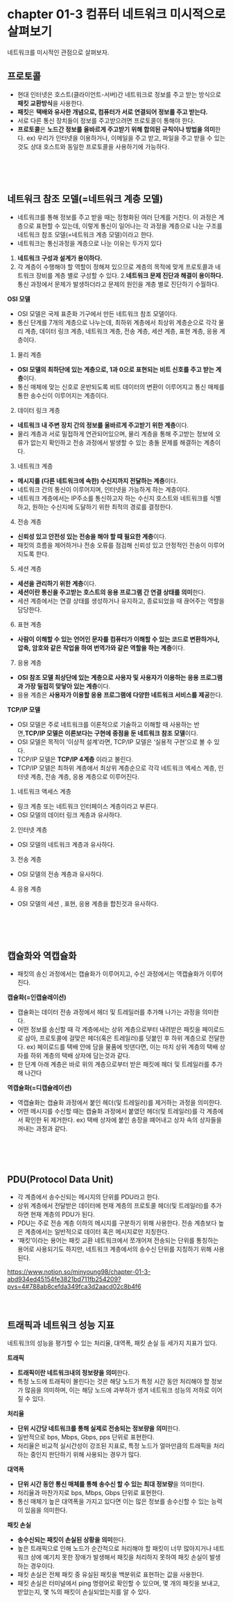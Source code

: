 # chapter 01-3 컴퓨터 네트워크 미시적으로 살펴보기
네트워크를 미시적인 관점으로 살펴보자.
<br />
## 프로토콜

- 현대 인터넷은 호스트(클라이언트-서버)간 네트워크로 정보를 주고 받는 방식으로 **패킷 교환방식**을 사용한다.
- **패킷**은 **택배와 유사한 개념으로,  컴퓨터가 서로 연결되어 정보를 주고 받는다.**
- 서로 다른 통신 장치들이 정보를 주고받으려면 프로토콜이 통해야 한다.
- **프로토콜**은 **노드간 정보를 올바르게 주고받기 위해 합의된 규칙이나 방법을 의미**한다.
ex) 우리가 인터넷을 이용하거나, 이메일을 주고 받고, 파일을 주고 받을 수 있는 것도 상대 호스트와 동일한 프로토콜을 사용하기에 가능하다.
<br />
<br />
<br />

## 네트워크 참조 모델(=네트워크 계층 모델)
- 네트워크를 통해 정보를 주고 받을 때는 정형화된 여러 단계를 거친다. 이 과정은 계층으로 표현할 수 있는데, 이렇게 통신이 일어나는 각 과정을 계층으로 나눈 구조를 네트워크 참조 모델(=네트워크 계층 모델)이라고 한다. 
- 네트워크는 통신과정을 계층으로 나눈 이유는 두가지 있다
1. **네트워크 구성과 설계가 용이하다.**
2. 각 계층이 수행해야 할 역할이 정해져 있으므로 계층의 목적에 맞게 프로토콜과 네트워크 장비를 계층 별로 구성할 수 있다.
2.**네트워크 문제 진단과 해결이 용이하다.**
통신 과정에서 문제가 발생하더라고 문제의 원인을 계층 별로 진단하기 수월하다.

**OSI 모델**
- OSI 모델은 국제 표준화 기구에서 만든 네트워크 참조 모델이다.
- 통신 단계를 7개의 계층으로 나누는데, 최하위 계층에서 최상위 계층순으로 각각 물리 계층, 데이터 링크 계층, 네트워크 계층, 전송 계층, 세션 계층, 표현 계층, 응용 계층이다.
 
1. 물리 계층
- **OSI 모델의 최하단에 있는 계층으로, 1과 0으로 표현되는 비트 신호를 주고 받는 계층**이다. 
- 통신 매체에 맞는 신호로 운반되도록 비트 데이터의 변환이 이루어지고 통신 매체를 통한 송수신이 이루어지는 계층이다. 
2. 데이터 링크 계층
- **네트워크 내 주변 장치 간의 정보를 올바르게 주고받기 위한 계층**이다.
- 물리 계층과 서로 밀접하게 연관되어있으며, 물리 계층을 통해 주고받는 정보에 오류가 없는지 확인하고 전송 과정에서 발생할 수 있는 충돌 문제를 해결하는 계층이다.
3. 네트워크 계층
- **메시지를 (다른 네트워크에 속한) 수신지까지 전달하는 계층**이다. 
- 네트워크 간의 통신이 이루어지며, 인터넷을 가능하게 하는 계층이다. 
- 네트워크 계층에서는 IP주소를 통신하고자 하는 수신지 호스트와 네트워크를 식별하고, 원하는 수신지에 도달하기 위한 최적의 경로를 결정한다. 
4. 전송 계층
- **신뢰성 있고 안전성 있는 전송을 해야 할 때 필요한 계층**이다.
- 패킷의 흐름을 제어하거나 전송 오류를 점검해 신뢰성 있고 안정적인 전송이 이루어지도록 한다. 
5. 세션 계층
- **세션을 관리하기 위한 계층**이다.
- **세션이란 통신을 주고받는 호스트의 응용 프로그램 간 연결 상태를 의미**한다. 
- 세션 계층에서는 연결 상태를 생성하거나 유지하고, 종료되었을 때 끊어주는 역할을 담당한다. 
6. 표현 계층
- **사람이 이해할 수 있는 언어인 문자를 컴퓨터가 이해할 수 있는 코드로 변환하거나, 압축, 암호와 같은 작업을 하여 번역가와 같은 역할을 하는 계층**이다. 
7. 응용 계층
- **OSI 참조 모델 최상단에 있는 계층으로 사용자 및 사용자가 이용하는 응용 프로그램과 가장 밀접히 맞닿아 있는 계층**이다. 
- 응용 계층은 **사용자가 이용할 응용 프로그램에 다양한 네트워크 서비스를 제공**한다. 

**TCP/IP 모델**
- OSI 모델은 주로 네트워크를 이론적으로 기술하고 이해할 때 사용하는 반면,**TCP/IP 모델은 이론보다는 구현에 중점을 둔 네트워크 참조 모델**이다. 
- OSI 모델은 목적이 ‘이상적 설계’라면, TCP/IP 모델은 ‘실용적 구현’으로 볼 수 있다.
- TCP/IP 모델은 **TCP/IP 4계층** 이라고 불린다. 
- TCP/IP 모델은 최하위 계층에서 최상위 계층순으로 각각 네트워크 엑세스 계층, 인터넷 계층, 전송 계층, 응용 계층으로 이루어진다.


1. 네트워크 액세스 계층 
- 링크 계층 또는 네트워크 인터페이스 계층이라고 부른다. 
- OSI 모델의 데이터 링크 계층과 유사하다. 
2. 인터넷 계층
- OSI 모델의 네트워크 계층과 유사하다. 
3. 전송 계층
- OSI 모델의 전송 계층과 유사하다. 
4. 응용 계층
- OSI 모델의 세션 , 표현, 응용 계층을 합친것과 유사하다. 
<br />
<br />
<br />

## 캡슐화와 역캡슐화
- 패킷의 송신 과정에서는 캡슐화가 이루어지고, 수신 과정에서는 역캡슐화가 이루어진다.
  
**캡슐화(=인캡슐레이션)**
- 캡슐화는 데이터 전송 과정에서 헤더 및 트레일러를 추가해 나가는 과정을 의미한다. 
- 어떤 정보를 송신할 때 각 계층에서는 상위 계층으로부터 내려받은 패킷을 페이로드로 삼아, 프로토콜에 걸맞은 헤더(혹은 트레일러)를 덧붙인 후 하위 계층으로 전달한다. 
ex) 페이로드를 택배 안에 담을 물품에 빗댄다면, 이는 마치 상위 계층의 택배 상자를 하위 계층의 택배 상자에 담는것과 같다. 
- 한 단계 아래 계층은 바로 위의 계층으로부터 받은 패킷에 헤더 및 트레일러를 추가해 나간다

**역캡슐화(=디캡슐레이션)**
- 역캡슐화는 캡슐화 과정에서 붙인 헤더(및 트레일러)를 제거하는 과정을 의미한다.
- 어떤 메시지를 수신할 때는 캡슐화 과정에서 붙였던 헤더(및 트레일러)를 각 계층에서 확인한 뒤 제거한다.
ex) 택배 상자에 붙인 송장을 뗴어내고 상자 속의 상자들을 꺼내는 과정과 같다.
<br />
<br />
<br />

## PDU(Protocol Data Unit)
- 각 계층에서 송수신되는 메시지의 단위를 PDU라고 한다.
- 상위 계층에서 전달받은 데이터에 현재 계층의 프로토콜 헤더(및 트레일러)를 추가하면 현재 계층의 PDU가 된다. 
- PDU는 주로 전송 계층 이하의 메시지를 구분하기 위해 사용한다. 전송 계층보다 높은 계층에서는 일반적으로 데이터 혹은 메시지로만 지칭한다.
- ‘패킷’이라는 용어는 패킷 교환 네트워크에서 쪼개어져 전송되는 단위를 통칭하는 용어로 사용되기도 하지만, 네트워크 계층에서의 송수신 단위를 지칭하기 위해 사용된다.

https://www.notion.so/minyoung98/chapter-01-3-abd934ed45154fe3821bd711fb254209?pvs=4#788ab8cefda349fca3d2aacd02c8b4f6
<br />
<br />
<br />

## 트래픽과 네트워크 성능 지표

네트워크의 성능을 평가할 수 있는 처리율, 대역폭, 패킷 손실 등 세가지 지표가 있다. 

**트래픽**

- **트래픽이란 네트워크내의 정보량을 의미**한다.
- 특정 노드에 트래픽이 몰린다는 것은 해당 노드가 특정 시간 동안 처리해야 할 정보가 많음을 의미하며, 이는 해당 노드에 과부하가 생겨 네트워크 성능의 저하로 이어질 수 있다.

**처리율**

- **단위 시간당 네트워크를 통해 실제로 전송되는 정보량을 의미**한다.
- 일반적으로 bps, Mbps, Gbps, pps 단위로 표현한다.
- 처리율은 비교적 실시간성이 강조된 지표로, 특정 노드가 얼마만큼의 트래픽을 처리하는 중인지 판단하기 위해 사용되는 경우가 많다.

**대역폭**

- **단위 시간 동안 통신 매체를 통해 송수신 할 수 있는 최대 정보량**을 의미한다.
- 처리율과 마찬가지로 bps, Mbps, Gbps 단위로 표현한다.
- 통신 매체가 높은 대역폭을 가지고 있다면 이는 많은 정보를 송수신할 수 있는 능력이 있음을 의미한다.

**패킷 손실**  

- **송수신되는 패킷이 손실된 상황을 의미**한다.
- 높은 트래픽으로 인해 노드가 순간적으로 처리해야 할 패킷이 너무 많아지거나 네트워크 상에 예기치 못한 장애가 발생해서 패킷을 처리하지 못하여 패킷 손실이 발생하는 경우이다.
- 패킷 손실은 전체 패킷 중 유실된 패킷을 백분위로 표현하는 값을 사용한다.
- 패킷 손실은 터미널에서 ping 명령어로 확인할 수 있으며, 몇 개의 패킷을 보내고, 받았는지, 몇 %의 패킷이 손실되었는지를 알 수 있다.
